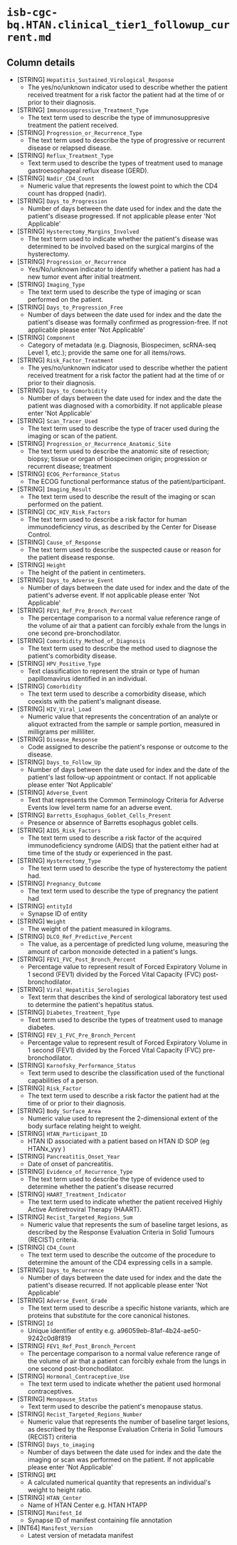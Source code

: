 # `isb-cgc-bq.HTAN.clinical_tier1_followup_current.md`

## Column details

* [STRING]    `Hepatitis_Sustained_Virological_Response`
  - The yes/no/unknown indicator used to describe whether the patient received treatment for a risk factor the patient had at the time of or prior to their diagnosis.
* [STRING]    `Immunosuppressive_Treatment_Type`
  - The text term used to describe the type of immunosuppresive treatment the patient received.
* [STRING]    `Progression_or_Recurrence_Type`
  - The text term used to describe the type of progressive or recurrent disease or relapsed disease.
* [STRING]    `Reflux_Treatment_Type`
  - Text term used to describe the types of treatment used to manage gastroesophageal reflux disease (GERD).
* [STRING]    `Nadir_CD4_Count`
  - Numeric value that represents the lowest point to which the CD4 count has dropped (nadir).
* [STRING]    `Days_to_Progression`
  - Number of days between the date used for index and the date the patient's disease progressed. If not applicable please enter 'Not Applicable'
* [STRING]    `Hysterectomy_Margins_Involved`
  - The text term used to indicate whether the patient's disease was determined to be involved based on the surgical margins of the hysterectomy.
* [STRING]    `Progression_or_Recurrence`
  - Yes/No/unknown indicator to identify whether a patient has had a new tumor event after initial treatment.
* [STRING]    `Imaging_Type`
  - The text term used to describe the type of imaging or scan performed on the patient.
* [STRING]    `Days_to_Progression_Free`
  - Number of days between the date used for index and the date the patient's disease was formally confirmed as progression-free. If not applicable please enter 'Not Applicable'
* [STRING]    `Component`
  - Category of metadata (e.g. Diagnosis, Biospecimen, scRNA-seq Level 1, etc.); provide the same one for all items/rows.
* [STRING]    `Risk_Factor_Treatment`
  - The yes/no/unknown indicator used to describe whether the patient received treatment for a risk factor the patient had at the time of or prior to their diagnosis.
* [STRING]    `Days_to_Comorbidity`
  - Number of days between the date used for index and the date the patient was diagnosed with a comorbidity. If not applicable please enter 'Not Applicable'
* [STRING]    `Scan_Tracer_Used`
  - The text term used to describe the type of tracer used during the imaging or scan of the patient.
* [STRING]    `Progression_or_Recurrence_Anatomic_Site`
  - The text term used to describe the anatomic site of resection; biopsy; tissue or organ of biospecimen origin; progression or recurrent disease; treatment
* [STRING]    `ECOG_Performance_Status`
  - The ECOG functional performance status of the patient/participant.
* [STRING]    `Imaging_Result`
  - The text term used to describe the result of the imaging or scan performed on the patient.
* [STRING]    `CDC_HIV_Risk_Factors`
  - The text term used to describe a risk factor for human immunodeficiency virus, as described by the Center for Disease Control.
* [STRING]    `Cause_of_Response`
  - The text term used to describe the suspected cause or reason for the patient disease response.
* [STRING]    `Height`
  - The height of the patient in centimeters.
* [STRING]    `Days_to_Adverse_Event`
  - Number of days between the date used for index and the date of the patient's adverse event. If not applicable please enter 'Not Applicable'
* [STRING]    `FEV1_Ref_Pre_Bronch_Percent`
  - The percentage comparison to a normal value reference range of the volume of air that a patient can forcibly exhale from the lungs in one second pre-bronchodilator.
* [STRING]    `Comorbidity_Method_of_Diagnosis`
  - The text term used to describe the method used to diagnose the patient's comorbidity disease.
* [STRING]    `HPV_Positive_Type`
  - Text classification to represent the strain or type of human papillomavirus identified in an individual.
* [STRING]    `Comorbidity`
  - The text term used to describe a comorbidity disease, which coexists with the patient's malignant disease.
* [STRING]    `HIV_Viral_Load`
  - Numeric value that represents the concentration of an analyte or aliquot extracted from the sample or sample portion, measured in milligrams per milliliter.
* [STRING]    `Disease_Response`
  - Code assigned to describe the patient's response or outcome to the disease.
* [STRING]    `Days_to_Follow_Up`
  - Number of days between the date used for index and the date of the patient's last follow-up appointment or contact. If not applicable please enter 'Not Applicable'
* [STRING]    `Adverse_Event`
  - Text that represents the Common Terminology Criteria for Adverse Events low level term name for an adverse event.
* [STRING]    `Barretts_Esophagus_Goblet_Cells_Present`
  - Presence or absennce of Barretts esophagus goblet cells.
* [STRING]    `AIDS_Risk_Factors`
  - The text term used to describe a risk factor of the acquired immunodeficiency syndrome (AIDS) that the patient either had at time time of the study or experienced in the past.
* [STRING]    `Hysterectomy_Type`
  - The text term used to describe the type of hysterectomy the patient had.
* [STRING]    `Pregnancy_Outcome`
  - The text term used to describe the type of pregnancy the patient had
* [STRING]    `entityId`
  - Synapse ID of entity
* [STRING]    `Weight`
  - The weight of the patient measured in kilograms.
* [STRING]    `DLCO_Ref_Predictive_Percent`
  - The value, as a percentage of predicted lung volume, measuring the amount of carbon monoxide detected in a patient's lungs.
* [STRING]    `FEV1_FVC_Post_Bronch_Percent`
  - Percentage value to represent result of Forced Expiratory Volume in 1 second (FEV1) divided by the Forced Vital Capacity (FVC) post-bronchodilator.
* [STRING]    `Viral_Hepatitis_Serologies`
  - Text term that describes the kind of serological laboratory test used to determine the patient's hepatitus status.
* [STRING]    `Diabetes_Treatment_Type`
  - Text term used to describe the types of treatment used to manage diabetes.
* [STRING]    `FEV_1_FVC_Pre_Bronch_Percent`
  - Percentage value to represent result of Forced Expiratory Volume in 1 second (FEV1) divided by the Forced Vital Capacity (FVC) pre-bronchodilator.
* [STRING]    `Karnofsky_Performance_Status`
  - Text term used to describe the classification used of the functional capabilities of a person.
* [STRING]    `Risk_Factor`
  - The text term used to describe a risk factor the patient had at the time of or prior to their diagnosis.
* [STRING]    `Body_Surface_Area`
  - Numeric value used to represent the 2-dimensional extent of the body surface relating height to weight.
* [STRING]    `HTAN_Participant_ID`
  - HTAN ID associated with a patient based on HTAN ID SOP (eg HTANx_yyy )
* [STRING]    `Pancreatitis_Onset_Year`
  - Date of onset of pancreatitis.
* [STRING]    `Evidence_of_Recurrence_Type`
  - The text term used to describe the type of evidence used to determine whether the patient's disease recurred
* [STRING]    `HAART_Treatment_Indicator`
  - The text term used to indicate whether the patient received Highly Active Antiretroviral Therapy (HAART).
* [STRING]    `Recist_Targeted_Regions_Sum`
  - Numeric value that represents the sum of baseline target lesions, as described by the Response Evaluation Criteria in Solid Tumours (RECIST) criteria.
* [STRING]    `CD4_Count`
  - The text term used to describe the outcome of the procedure to determine the amount of the CD4 expressing cells in a sample.
* [STRING]    `Days_to_Recurrence`
  - Number of days between the date used for index and the date the patient's disease recurred. If not applicable please enter 'Not Applicable'
* [STRING]    `Adverse_Event_Grade`
  - The text term used to describe a specific histone variants, which are proteins that substitute for the core canonical histones.
* [STRING]    `Id`
  - Unique identifier of entity e.g. a96059eb-81af-4b24-ae50-9242c0d8f819
* [STRING]    `FEV1_Ref_Post_Bronch_Percent`
  - The percentage comparison to a normal value reference range of the volume of air that a patient can forcibly exhale from the lungs in one second post-bronchodilator.
* [STRING]    `Hormonal_Contraceptive_Use`
  - The text term used to indicate whether the patient used hormonal contraceptives.
* [STRING]    `Menopause_Status`
  - Text term used to describe the patient's menopause status.
* [STRING]    `Recist_Targeted_Regions_Number`
  - Numeric value that represents the number of baseline target lesions, as described by the Response Evaluation Criteria in Solid Tumours (RECIST) criteria
* [STRING]    `Days_to_imaging`
  - Number of days between the date used for index and the date the imaging or scan was performed on the patient. If not applicable please enter 'Not Applicable'
* [STRING]    `BMI`
  - A calculated numerical quantity that represents an individual's weight to height ratio.
* [STRING]    `HTAN_Center`
  - Name of HTAN Center e.g. HTAN HTAPP
* [STRING]    `Manifest_Id`
  - Synapse ID of manifest containing file annotation
* [INT64]    `Manifest_Version`
  - Latest version of metadata manifest

